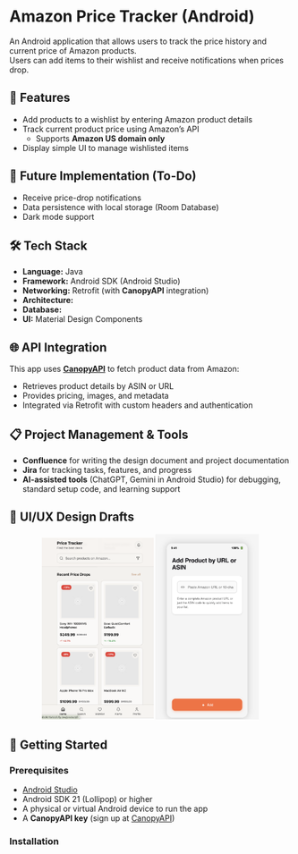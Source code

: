 # Amazon Price Tracker (Android)

An Android application that allows users to track the price history and current price of Amazon products.  
Users can add items to their wishlist and receive notifications when prices drop.

## 📱 Features
- Add products to a wishlist by entering Amazon product details
- Track current product price using Amazon’s API
  - Supports **Amazon US domain only**
- Display simple UI to manage wishlisted items

## 📌 Future Implementation (To-Do)
- Receive price-drop notifications
- Data persistence with local storage (Room Database)
- Dark mode support

## 🛠️ Tech Stack
- **Language:** Java
- **Framework:** Android SDK (Android Studio)
- **Networking:** Retrofit (with **CanopyAPI** integration)
- **Architecture:** 
- **Database:** 
- **UI:** Material Design Components
  
## 🌐 API Integration
This app uses **[CanopyAPI](https://canopyapi.co/)** to fetch product data from Amazon:  
- Retrieves product details by ASIN or URL
- Provides pricing, images, and metadata  
- Integrated via Retrofit with custom headers and authentication
  
## 📋 Project Management & Tools
- **Confluence** for writing the design document and project documentation  
- **Jira** for tracking tasks, features, and progress
- **AI-assisted tools** (ChatGPT, Gemini in Android Studio) for debugging, standard setup code, and learning support

## 🎨 UI/UX Design Drafts
<p align="center">
  <img src="design/Home_Screen.png" alt="Home Screen" width="200"/>
  <img src="design/Favorite_Screen.png" alt="Favorite Screen" width="185"/>
</p>

## 🚀 Getting Started

### Prerequisites
- [Android Studio](https://developer.android.com/studio)
- Android SDK 21 (Lollipop) or higher
- A physical or virtual Android device to run the app
- A **CanopyAPI key** (sign up at [CanopyAPI](https://canopyapi.co/))

### Installation
